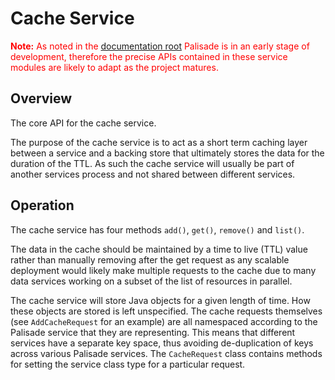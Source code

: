 # Cache Service

<span style="color:red">**Note:** As noted in the [documentation root](../../README.md) Palisade is in an early stage of development, therefore the precise APIs contained in these service modules are likely to adapt as the project matures.</span>

## Overview

The core API for the cache service.

The purpose of the cache service is to act as a short term caching layer between 
a service and a backing store that ultimately stores the data for the duration 
of the TTL. As such the cache service will usually be part of another services 
process and not shared between different services. 

## Operation

The cache service has four methods `add()`, `get()`, `remove()` and `list()`.

The data in the cache should be maintained by a time to live (TTL) value rather than
manually removing after the get request as any scalable deployment would likely make
multiple requests to the cache due to many data services working on a subset
of the list of resources in parallel.

The cache service will store Java objects for a given length of time. How these objects are stored is left unspecified.
The cache requests themselves (see `AddCacheRequest` for an example) are all namespaced according to the Palisade service
that they are representing. This means that different services have a separate key space, thus avoiding
de-duplication of keys across various Palisade services. The `CacheRequest` class contains methods for setting the service
class type for a particular request.
